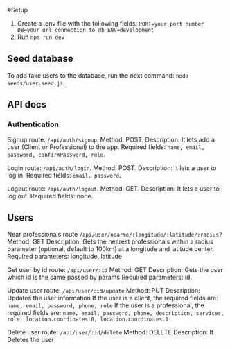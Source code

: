 #Setup
1. Create a .env file with the following fields:
`PORT=your port number
DB=your url connection to db
ENV=development`
2. Run `npm run dev`

## Seed database
To add fake users to the database, run the next command: `node seeds/user.seed.js`.

## API docs

### Authentication
Signup route: `/api/auth/signup`.
Method: POST.
Description: It lets add a user (Client or Professional) to the app.
Required fields: `name, email, password, confirmPassword, role`.

Login route: `/api/auth/login`.
Method: POST.
Description: It lets a user to log in.
Required fields: `email, password`.

Logout route: `/api/auth/logout`.
Method: GET.
Description: It lets a user to log out.
Required fields: none.

## Users
Near professionals route `/api/user/nearme/:longitude/:latitude/:radius?`
Method: GET
Description: Gets the nearest professionals within a radius parameter (optional, default to 100km) at a longitude and latitude center.
Required parameters: longitude, latitude

Get user by id route: `/api/user/:id`
Method: GET
Description: Gets the user which id is the same passed by params
Required parameters: id.

Update user route: `/api/user/:id/update`
Method: PUT
Description: Updates the user information
If the user is a client, the required fields are: `name, email, password, phone, role`
If the user is a professional, the required fields are: `name, email, password, phone, description, services, role, location.coordinates.0, location.coordinates.1`

Delete user route: `/api/user/:id/delete`
Method: DELETE
Description: It Deletes the user